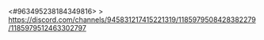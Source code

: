 <#963495238184349816> > https://discord.com/channels/945831217415221319/1185979508428382279/1185979512463302797